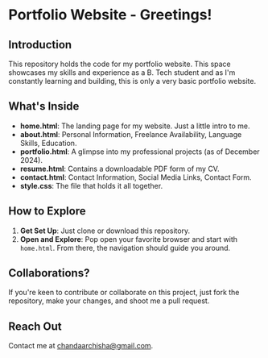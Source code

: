 # Portfolio Website - Greetings!

## Introduction
This repository holds the code for my portfolio website. This space showcases my skills and experience as a B. Tech student and as I'm constantly learning and building, this is only a very basic portfolio website. 

## What's Inside
- **home.html**: The landing page for my website. Just a little intro to me.
- **about.html**: Personal Information, Freelance Availability, Language Skills, Education.
- **portfolio.html**: A glimpse into my professional projects (as of December 2024).
- **resume.html**: Contains a downloadable PDF form of my CV. 
- **contact.html**: Contact Information, Social Media Links, Contact Form.
- **style.css**: The file that holds it all together.

## How to Explore
1. **Get Set Up**: Just clone or download this repository.
2. **Open and Explore**: Pop open your favorite browser and start with `home.html`. From there, the navigation should guide you around.

## Collaborations?
If you're keen to contribute or collaborate on this project, just fork the repository, make your changes, and shoot me a pull request.

## Reach Out
Contact me at [chandaarchisha@gmail.com](mailto:chandaarchisha@gmail.com). 

